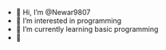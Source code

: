 - 👋 Hi, I’m @Newar9807
- 👀 I’m interested in programming
- 🌱 I’m currently learning basic programming
- 💞️ 

<!---
Newar9807/Newar9807 is a ✨ special ✨ repository because its `README.md` (this file) appears on your GitHub profile.
You can click the Preview link to take a look at your changes.
--->
